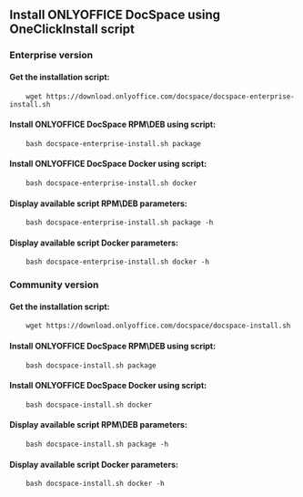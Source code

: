 
##  Install ONLYOFFICE DocSpace using OneClickInstall script

### Enterprise version
#### Get the installation script:

        wget https://download.onlyoffice.com/docspace/docspace-enterprise-install.sh

####  Install ONLYOFFICE DocSpace RPM\DEB using script:

        bash docspace-enterprise-install.sh package

####  Install ONLYOFFICE DocSpace Docker using script:

        bash docspace-enterprise-install.sh docker

####  Display available script RPM\DEB parameters:

        bash docspace-enterprise-install.sh package -h

####  Display available script Docker parameters:

        bash docspace-enterprise-install.sh docker -h


### Community version
#### Get the installation script:

        wget https://download.onlyoffice.com/docspace/docspace-install.sh

####  Install ONLYOFFICE DocSpace RPM\DEB using script:

        bash docspace-install.sh package 

####  Install ONLYOFFICE DocSpace Docker using script:

        bash docspace-install.sh docker 

####  Display available script RPM\DEB parameters:

        bash docspace-install.sh package -h

####  Display available script Docker parameters:

        bash docspace-install.sh docker -h
